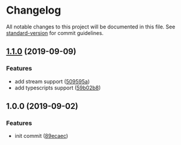 # Changelog

All notable changes to this project will be documented in this file. See [standard-version](https://github.com/conventional-changelog/standard-version) for commit guidelines.

## [1.1.0](https://github.com/ntnyq/gulp-diffable-html/compare/v1.0.0...v1.1.0) (2019-09-09)


### Features

* add stream support ([509595a](https://github.com/ntnyq/gulp-diffable-html/commit/509595a))
* add typescripts support ([59b02b8](https://github.com/ntnyq/gulp-diffable-html/commit/59b02b8))

## 1.0.0 (2019-09-02)


### Features

* init commit ([89ecaec](https://github.com/ntnyq/gulp-diffable-html/commit/89ecaec))
